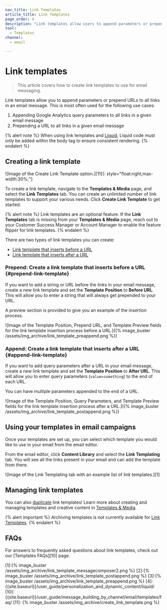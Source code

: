 ```yaml
---
nav_title: Link Templates
article_title: Link Templates
page_order: 4
description: "Link templates allow users to append parameters or prepend URLs to all links in an email message. This article covers how to create different types of link templates."
tool:
  - Templates
channel:
  - email

---
```


# Link templates

> This article covers how to create link templates to use for email messaging.

Link templates allow you to append parameters or prepend URLs to all links in an email message. This is most often used for the following use cases:

1. Appending Google Analytics query parameters to all links in a given email message
2. Prepending a URL to all links in a given email message

{% alert note %}
When using link templates and [Liquid]({{site.baseurl}}/user_guide/personalization_and_dynamic_content/liquid/), Liquid code must only be added within the body tag to ensure consistent rendering.
{% endalert %}

## Creating a link template

![Image of the Create Link Template option.][11]{: style="float:right;max-width:30%;"}

To create a link template, navigate to the **Templates & Media** page, and select the **Link Templates** tab. You can create an unlimited number of link templates to support your various needs. Click **Create Link Template** to get started.

{% alert note %}
Link templates are an optional feature. If the **Link Templates** tab is missing from your **Templates & Media** page, reach out to your Customer Success Manager or Account Manager to enable the feature flipper for link templates.
{% endalert %}

There are two types of link templates you can create:

- [Link template that inserts before a URL](#prepend-link-template)
- [Link template that inserts after a URL](#append-link-template)

### Prepend: Create a link template that inserts before a URL {#prepend-link-template}

If you want to add a string or URL before the links in your email message, create a new link template and set the **Template Position** to **Before URL**.  This will allow you to enter a string that will always get prepended to your URL. 

A preview section is provided to give you an example of the insertion process.

![Image of the Template Position, Prepend URL, and Template Preview fields for the link template insertion process before a URL.]({% image_buster /assets/img_archive/link_template_preappend.png %})

### Append: Create a link template that inserts after a URL {#append-link-template}

If you want to add query parameters after a URL in your email message, create a new link template and set the **Template Position** to **After URL**.  This will allow you to enter query parameters (`value=something`) to the end of each URL.  

You can have multiple parameters appended to the end of a URL.

![Image of the Template Position, Query Parameters, and Template Preview fields for the link template insertion process after a URL.]({% image_buster /assets/img_archive/link_template_postappend.png %})

## Using your templates in email campaigns

Once your templates are set up, you can select which template you would like to use in your email from the email editor.

From the email editor, click **Content Library** and select the **Link Templating** tab. You will see all the links present in your email and can add the template from there.

![Image of the Link Templating tab with an example list of link templates.][1]

## Managing link templates

You can also [duplicate]({{site.baseurl}}/user_guide/engagement_tools/templates_and_media/duplicate/) link templates! Learn more about creating and managing templates and creative content in [Templates & Media]({{site.baseurl}}/user_guide/engagement_tools/templates_and_media/).

{% alert important %}
Archiving templates is not currently available for [Link Templates]({{site.baseurl}}/user_guide/message_building_by_channel/email/link_templates/#link-templates).
{% endalert %}

## FAQs

For answers to frequently asked questions about link templates, check out our [Templates FAQs][10] page.

[1]:{% image_buster /assets/img_archive/link_template_messagecomposer2.png %}
[2]:{% image_buster /assets/img_archive/link_template_postappend.png %}
[3]:{% image_buster /assets/img_archive/link_template_preappend.png %}
[4]: {{site.baseurl}}/user_guide/personalization_and_dynamic_content/liquid/
[10]: {{site.baseurl}}/user_guide/message_building_by_channel/email/templates/faq/
[11]: {% image_buster /assets/img_archive/create_link_template.png %}
